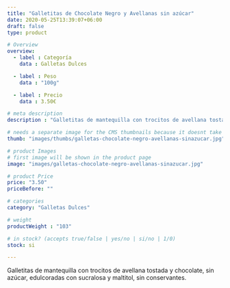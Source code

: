```yaml
---
title: "Galletitas de Chocolate Negro y Avellanas sin azúcar"
date: 2020-05-25T13:39:07+06:00
draft: false
type: product

# Overview
overview:
  - label : Categoría
    data : Galletas Dulces

  - label : Peso
    data : "100g"

  - label : Precio
    data : 3.50€

# meta description
description : "Galletitas de mantequilla con trocitos de avellana tostada y chocolate, sin azúcar, edulcoradas con sucralosa y maltitol, sin conservantes."

# needs a separate image for the CMS thumbnails because it doesnt take arrays (slideshow images)
thumb: "images/thumbs/galletas-chocolate-negro-avellanas-sinazucar.jpg"

# product Images
# first image will be shown in the product page
image: "images/galletas-chocolate-negro-avellanas-sinazucar.jpg"

# product Price
price: "3.50"
priceBefore: ""

# categories
category: "Galletas Dulces"

# weight
productWeight : "103"

# in stock? (accepts true/false | yes/no | si/no | 1/0)
stock: si

---
```

Galletitas de mantequilla con trocitos de avellana tostada y chocolate, sin azúcar, edulcoradas con sucralosa y maltitol, sin conservantes.

